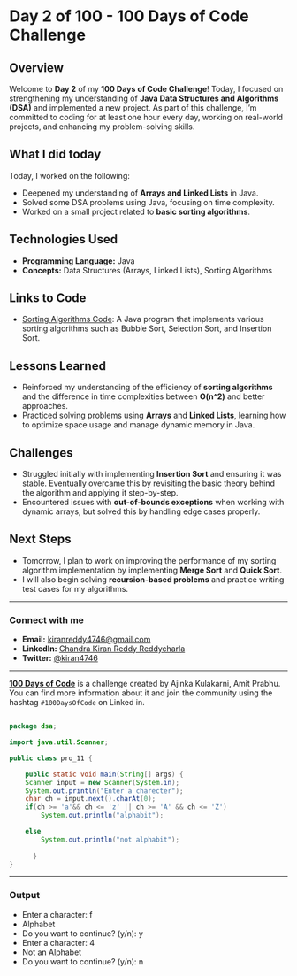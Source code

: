# Day 2 of 100 - 100 Days of Code Challenge

## Overview
Welcome to **Day 2** of my **100 Days of Code Challenge**! Today, I focused on strengthening my understanding of **Java Data Structures and Algorithms (DSA)** and implemented a new project. As part of this challenge, I’m committed to coding for at least one hour every day, working on real-world projects, and enhancing my problem-solving skills.

## What I did today
Today, I worked on the following:
- Deepened my understanding of **Arrays and Linked Lists** in Java.
- Solved some DSA problems using Java, focusing on time complexity.
- Worked on a small project related to **basic sorting algorithms**.

## Technologies Used
- **Programming Language:** Java
- **Concepts:** Data Structures (Arrays, Linked Lists), Sorting Algorithms

## Links to Code
- [Sorting Algorithms Code](#link-to-repository): A Java program that implements various sorting algorithms such as Bubble Sort, Selection Sort, and Insertion Sort.

## Lessons Learned
- Reinforced my understanding of the efficiency of **sorting algorithms** and the difference in time complexities between **O(n^2)** and better approaches.
- Practiced solving problems using **Arrays** and **Linked Lists**, learning how to optimize space usage and manage dynamic memory in Java.

## Challenges
- Struggled initially with implementing **Insertion Sort** and ensuring it was stable. Eventually overcame this by revisiting the basic theory behind the algorithm and applying it step-by-step.
- Encountered issues with **out-of-bounds exceptions** when working with dynamic arrays, but solved this by handling edge cases properly.

## Next Steps
- Tomorrow, I plan to work on improving the performance of my sorting algorithm implementation by implementing **Merge Sort** and **Quick Sort**.
- I will also begin solving **recursion-based problems** and practice writing test cases for my algorithms.

---

### Connect with me
- **Email:** [kiranreddy4746@gmail.com](mailto:kiranreddy4746@gmail.com)
- **LinkedIn:** [Chandra Kiran Reddy Reddycharla](https://www.linkedin.com/in/chandra-kiran-reddy-reddycharla-a9a746230/)
- **Twitter:** [@kiran4746](https://twitter.com/kiran4746)

---

**[100 Days of Code](https://www.100daysofcode.com/)** is a challenge created by Ajinka Kulakarni, Amit Prabhu. You can find more information about it and join the community using the hashtag `#100DaysOfCode` on Linked in.

```java

package dsa;

import java.util.Scanner;

public class pro_11 {

	public static void main(String[] args) {
	Scanner input = new Scanner(System.in);
	System.out.println("Enter a charecter");
	char ch = input.next().charAt(0);	
	if(ch >= 'a'&& ch <= 'z' || ch >= 'A' && ch <= 'Z') 
		System.out.println("alphabit");

	else 
		System.out.println("not alphabit");
	
      }
}
```

---

### Output
- Enter a character: f
- Alphabet
- Do you want to continue? (y/n): y
- Enter a character: 4
- Not an Alphabet
- Do you want to continue? (y/n): n

